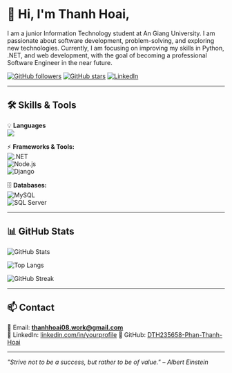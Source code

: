 # 👋 Hi, I'm Thanh Hoai,
I am a junior Information Technology student at An Giang University. I am passionate about software development, problem-solving, and exploring new technologies. Currently, I am focusing on improving my skills in Python, .NET, and web development, with the goal of becoming a professional Software Engineer in the near future.


[![GitHub followers](https://img.shields.io/github/followers/yourusername?style=social)](https://github.com/yourusername)
[![GitHub stars](https://img.shields.io/github/stars/yourusername?style=social)](https://github.com/yourusername)
[![LinkedIn](https://img.shields.io/badge/LinkedIn-blue?logo=linkedin&logoColor=white)](https://linkedin.com/in/yourprofile)

---

## 🛠️  Skills & Tools 

💡 **Languages**  
<img src="https://skillicons.dev/icons?i=python,java,cs,c,cpp&perline=5" />

⚡ **Frameworks & Tools:**  
![.NET](https://img.shields.io/badge/.NET-512BD4?logo=dotnet&logoColor=white)  
![Node.js](https://img.shields.io/badge/Node.js-339933?style=for-the-badge&logo=node.js&logoColor=white)  
![Django](https://img.shields.io/badge/Django-092E20?logo=django&logoColor=white)  


🗄️ **Databases:**  
![MySQL](https://img.shields.io/badge/MySQL-4479A1?logo=mysql&logoColor=white)  
![SQL Server](https://img.shields.io/badge/SQL_Server-CC2927?style=for-the-badge&logo=microsoftsqlserver&logoColor=white)

---
## 📊 GitHub Stats  

![GitHub Stats](https://github-readme-stats.vercel.app/api?username=yourusername&show_icons=true&theme=radical)  

![Top Langs](https://github-readme-stats.vercel.app/api/top-langs/?username=yourusername&layout=compact&theme=radical)  

![GitHub Streak](https://github-readme-streak-stats.herokuapp.com?user=yourusername&theme=radical&hide_border=false)  

---
## 📫 Contact
📧 Email: **thanhhoai08.work@gmail.com**  
💼 LinkedIn: [linkedin.com/in/yourprofile]([https://linkedin.com/in/yourprofile](https://www.linkedin.com/in/thanh-ho%C3%A0i-phan-832530381?utm_source=share&utm_campaign=share_via&utm_content=profile&utm_medium=ios_app))  
🐙 GitHub: [DTH235658-Phan-Thanh-Hoai](https://github.com/yourusername)  

---

 *"Strive not to be a success, but rather to be of value." – Albert Einstein*
